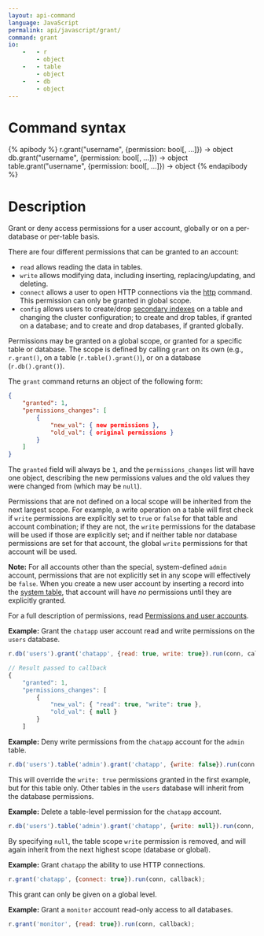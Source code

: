 ```yaml
---
layout: api-command
language: JavaScript
permalink: api/javascript/grant/
command: grant
io:
    -   - r
        - object
    -   - table
        - object
    -   - db
        - object
---
```


# Command syntax #

{% apibody %}
r.grant("username", {permission: bool[, ...]}) &rarr; object
db.grant("username", {permission: bool[, ...]}) &rarr; object
table.grant("username", {permission: bool[, ...]}) &rarr; object
{% endapibody %}

# Description #

Grant or deny access permissions for a user account, globally or on a per-database or per-table basis.

There are four different permissions that can be granted to an account:

* `read` allows reading the data in tables.
* `write` allows modifying data, including inserting, replacing/updating, and deleting.
* `connect` allows a user to open HTTP connections via the [http][] command. This permission can only be granted in global scope.
* `config` allows users to create/drop [secondary indexes][si] on a table and changing the cluster configuration; to create and drop tables, if granted on a database; and to create and drop databases, if granted globally.

[si]: /docs/secondary-indexes/
[http]: /api/javascript/http

Permissions may be granted on a global scope, or granted for a specific table or database. The scope is defined by calling `grant` on its own (e.g., `r.grant()`, on a table (`r.table().grant()`), or on a database (`r.db().grant()`).

The `grant` command returns an object of the following form:

```json
{
    "granted": 1,
    "permissions_changes": [
        {
            "new_val": { new permissions },
            "old_val": { original permissions }
        }
    ]
}
```

The `granted` field will always be `1`, and the `permissions_changes` list will have one object, describing the new permissions values and the old values they were changed from (which may be `null`).

Permissions that are not defined on a local scope will be inherited from the next largest scope. For example, a write operation on a table will first check if `write` permissions are explicitly set to `true` or `false` for that table and account combination; if they are not, the `write` permissions for the database will be used if those are explicitly set; and if neither table nor database permissions are set for that account, the global `write` permissions for that account will be used.

__Note:__ For all accounts other than the special, system-defined `admin` account, permissions that are not explicitly set in any scope will effectively be `false`. When you create a new user account by inserting a record into the [system table][st], that account will have _no_ permissions until they are explicitly granted.

[st]: /docs/system-tables/#users

For a full description of permissions, read [Permissions and user accounts][pa].

[pa]: /docs/permissions-and-accounts/

__Example:__ Grant the `chatapp` user account read and write permissions on the `users` database.

```js
r.db('users').grant('chatapp', {read: true, write: true}).run(conn, callback);

// Result passed to callback
{
    "granted": 1,
    "permissions_changes": [
        {
            "new_val": { "read": true, "write": true },
            "old_val": { null }
        }
    ]
```

__Example:__ Deny write permissions from the `chatapp` account for the `admin` table.

```js
r.db('users').table('admin').grant('chatapp', {write: false}).run(conn, callback);
```

This will override the `write: true` permissions granted in the first example, but for this table only. Other tables in the `users` database will inherit from the database permissions.

__Example:__ Delete a table-level permission for the `chatapp` account.

```js
r.db('users').table('admin').grant('chatapp', {write: null}).run(conn, callback);
```

By specifying `null`, the table scope `write` permission is removed, and will again inherit from the next highest scope (database or global).

__Example:__ Grant `chatapp` the ability to use HTTP connections.

```js
r.grant('chatapp', {connect: true}).run(conn, callback);
```

This grant can only be given on a global level.


__Example:__ Grant a `monitor` account read-only access to all databases.

```js
r.grant('monitor', {read: true}).run(conn, callback);
```

